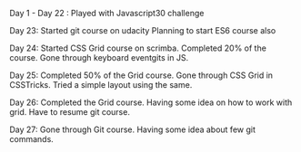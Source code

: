Day 1 - Day 22 :
Played with Javascript30 challenge

Day 23:
Started git course on udacity
Planning to start ES6 course also

Day 24:
Started CSS Grid course on scrimba. Completed 20% of the course. Gone through keyboard eventgits in JS.

Day 25:
Completed 50% of the Grid course. Gone through CSS Grid in CSSTricks. Tried a simple layout using the same.

Day 26:
Completed the Grid course. Having some idea on how to work with grid. Have to resume git course.

Day 27:
Gone through Git course. Having some idea about few git commands.